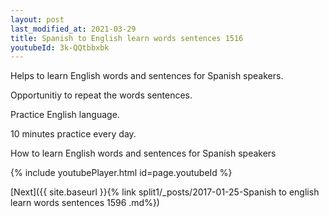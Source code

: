 ```yaml
---
layout: post
last_modified_at: 2021-03-29
title: Spanish to English learn words sentences 1516 
youtubeId: 3k-QQtbbxbk
---
```

 
 
Helps to learn English words and sentences for Spanish speakers.

Opportunitiy to repeat the words sentences. 

Practice English language. 
 
10 minutes practice every day. 
 
How to learn English words and sentences for Spanish speakers 
 
{% include youtubePlayer.html id=page.youtubeId %}
 
 
[Next]({{ site.baseurl }}{% link  split1/_posts/2017-01-25-Spanish to english learn words sentences 1596 .md%})
 

